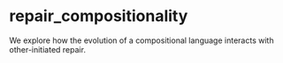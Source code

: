 # repair_compositionality
We explore how the evolution of a compositional language interacts with other-initiated repair.
